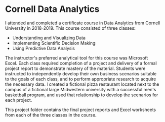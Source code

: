 # Cornell Data Analytics

I attended and completed a certificate course in Data Analytics from Cornell University in 2018-2019. This course consisted of three classes:

- Understanding and Visualizing Data
- Implementing Scientific Decision Making
- Using Predictive Data Analysis

The instructor's preferred analytical tool for this course was Microsoft Excel. Each class required completion of a project and delivery of a formal project report to demonstrate mastery of the material. Students were instructed to independently develop their own business scenarios suitable to the goals of each class, and to perform appropriate research to acquire the necessary data. I created a fictional pizza restaurant located next to the campus of a fictional large Midwestern university with a successful men's basketball program, and used that relationship to develop the scenarios for each project.

This project folder contains the final project reports and Excel worksheets from each of the three classes in the course.

